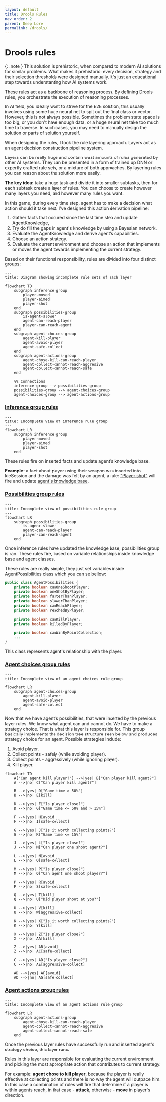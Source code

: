 ```yaml
---
layout: default
title: Drools Rules
nav_order: 2
parent: Deep Lore
permalink: /drools/
---
```


# Drools rules

{: .note }
This solution is prehistoric, when compared to modern AI solutions for similar problems.
What makes it prehistoric: every decision, strategy and their selection thresholds were designed manually.
It's just an educational step towards understanting how AI systems work.

These rules act as a backbone of reasoning process. By defining Drools rules, you orchestrate the execution of reasoning processes.

In AI field, you ideally want to strive for the E2E solution,
this usually involves using some huge neural net to spit out the final class or vector.
However, this is not always possible. Sometimes the problem state space is too big,
or you don't have enough data, or a huge neural net take too much time to traverse.
In such cases, you may need to manually design the solution or parts of solution yourself.

When designing the rules, I took the rule layering approach. Layers act as an agent decision construction pipeline system.

Layers can be really huge and contain wast amounts of rules generated by other AI systems. They can be presented in a form of trained up DNN or expertly crafted rule sets, or a mixture of both approaches.
By layering rules you can reason about the solution more easily.

**The key idea:** take a huge task and divide it into smaller subtasks, then for each subtask create a layer of rules.
You can choose to create however many layers you need, and however many rules you want. 

In this game, during every time step, agent has to make a decision what action should it take next.
I've designed this action derivation pipeline:
1. Gather facts that occured since the last time step and update AgentKnowledge,
2. Try do fill the gaps in agent's knowledge by using a Bayesian network.
3. Evaluate the AgentKnowledge and derive agent's capabilities.
4. Choose an action strategy.
5. Evaluate the current environment and choose an action that implements or moves the agent towards implementing the current strategy.

Based on their functional responsibility, rules are divided into four distinct groups:

```mermaid
---
title: Diagram showing incomplete rule sets of each layer
---
flowchart TD
    subgraph inference-group
        player-moved
        player-aimed
        player-shot
    end
    subgraph possibilities-group
        is-agent-slower
        agent-can-reach-player
        player-can-reach-agent
    end
    subgraph agent-choices-group
        agent-kill-player
        agent-avoid-player
        agent-safe-collect
    end
    subgraph agent-actions-group
        agent-chose-kill-can-reach-player
        agent-collect-cannot-reach-aggresive
        agent-collect-cannot-reach-safe
    end
    
    %% Connections
    inference-group --> possibilities-group
    possibilities-group --> agent-choices-group
    agent-choices-group --> agent-actions-group
```

### [Inference group rules](https://github.com/rchDev/game-of-points/blob/main/game-of-points-be/src/main/resources/drools/fact_rules.drl)

```mermaid
---
title: Incomplete view of inference rule group
---
flowchart LR
    subgraph inference-group
        player-moved
        player-aimed
        player-shot
    end
```

These rules fire on inserted facts and update agent's knowledge base.

**Example:** a fact about player using their weapon was inserted into kieSession
and the damage was felt by an agent, a rule: ["Player shot"](https://github.com/rchDev/game-of-points/blob/main/game-of-points-be/src/main/resources/drools/fact_rules.drl)
will fire and update [agent's knowledge base](https://github.com/rchDev/game-of-points/blob/main/game-of-points-be/src/main/java/io/rizvan/beans/knowledge/AgentKnowledge.java).

### [Possibilities group rules](https://github.com/rchDev/game-of-points/blob/main/game-of-points-be/src/main/resources/drools/possibilities_rules.drl)

```mermaid
---
title: Incomplete view of possibilities rule group
---
flowchart LR
    subgraph possibilities-group
        is-agent-slower
        agent-can-reach-player
        player-can-reach-agent
    end
```
Once inference rules have updated the knowledge base, possibilities group is ran.
These rules fire, based on variable relationships inside knowledge base and agent classes.

These rules are really simple, they just set variables inside AgentPossibilities class which you can se bellow:
```java
public class AgentPossibilities {
    private boolean canOneShootPlayer;
    private boolean oneShotByPlayer;
    private boolean fasterThanPlayer;
    private boolean slowerThanPlayer;
    private boolean canReachPlayer;
    private boolean reachedByPlayer;

    private boolean canKillPlayer;
    private boolean killedByPlayer;

    private boolean canWinByPointCollection;
    ...
}
```

This class represents agent's relationship with the player.

### [Agent choices group rules](https://github.com/rchDev/game-of-points/blob/main/game-of-points-be/src/main/resources/drools/behavioural_rules.drl)

```mermaid
---
title: Incomplete view of an agent choices rule group
---
flowchart LR
    subgraph agent-choices-group
        agent-kill-player
        agent-avoid-player
        agent-safe-collect
    end
```

Now that we have agent's possibilities, that were inserted by the previous layer rules.
We know what agent can and cannot do. We have to make a strategy choice. That is what this layer is responsible for.
This group basically implements the decision tree structure seen below and
produces strategy choice for an agent. Possible strategies include:
1. Avoid player.
2. Collect points - safely (while avoiding player).
3. Collect points - aggressively (while ignoring player).
4. Kill player.


```mermaid
flowchart TD
    A["Can agent kill player?"] -->|yes| B["Can player kill agent?"]
    A -->|no| C["Can player kill agent?"]

    B -->|yes| D["Game time > 50%"]
    B -->|no| E[kill]

    D -->|yes| F["Is player close?"]
    D -->|no| G["Game time <= 50% and > 15%"]

    F -->|yes| H[avoid]
    F -->|no| I[safe-collect]

    G -->|yes| J["Is it worth collecting points?"]
    G -->|no| K["Game time <= 15%"]

    J -->|yes| L["Is player close?"]
    J -->|no| M["Can player one shoot agent?"]

    L -->|yes| N[avoid]
    L -->|no| O[safe-collect]

    M -->|yes| P["Is player close?"]
    M -->|no| Q["Can agent one shoot player?"]

    P -->|yes| R[avoid]
    P -->|no| S[safe-collect]

    Q -->|yes| T[kill]
    Q -->|no| U["Did player shoot at you?"]

    U -->|yes| V[kill]
    U -->|no| W[aggressive-collect]

    K -->|yes| X["Is it worth collecting points?"]
    K -->|no| Y[kill]

    X -->|yes| Z["Is player close?"]
    X -->|no| AA[kill]

    Z -->|yes| AB[avoid]
    Z -->|no| AC[safe-collect]

    C -->|yes| AD["Is player close?"]
    C -->|no| AE[aggressive-collect]

    AD -->|yes| AF[avoid]
    AD -->|no| AG[safe-collect]
```
### [Agent actions group rules](https://github.com/rchDev/game-of-points/blob/main/game-of-points-be/src/main/resources/drools/agent_action_rules.drl)

```mermaid
---
title: Incomplete view of an agent actions rule group
---
flowchart LR
    subgraph agent-actions-group
        agent-chose-kill-can-reach-player
        agent-collect-cannot-reach-aggresive
        agent-collect-cannot-reach-safe
    end
```

Once the previous layer rules have successfully run and inserted agent's strategy choice, this layer runs.

Rules in this layer are responsible for evaluating the current environment and picking the most appropriate action that contributes to current strategy.

For example: **agent chose to kill player**,
because the player is really effective at collecting points and
there is no way the agent will outpace him.
In this case a combination of rules will fire that determine if a player is within agents reach,
in that case - **attack**, otherwise - **move** in player's direction.
